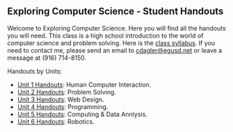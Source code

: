 ## Exploring Computer Science - Student Handouts

Welcome to Exploring Computer Science. Here you will find all the handouts you will need. This class is a high school introduction to the world of computer science and problem solving. Here is the [class syllabus](./syllibus_ecs.pdf). If you need to contact me, please send an email to <cdagler@egusd.net> or leave a message at (916) 714-8150.

Handouts by Units:
* [Unit 1 Handouts](./01_Humman_Computer_Interaction/readme.md): Human Computer Interaction.
* [Unit 2 Handouts](./02_Problem_Solving/readme.md): Problem Solving.
* [Unit 3 Handouts](./03_Web_Design/readme.md): Web Design.
* [Unit 4 Handouts](./04_Programming/readme.md): Programming.
* [Unit 5 Handouts](./05_Computing_and_Data_Analysis/readme.md): Computing & Data Annlysis.
* [Unit 6 Handouts](./06_Robotics/readme.md): Robotics.
